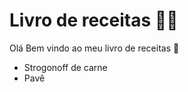 # Livro de receitas :man_cook:

Olá Bem vindo ao meu livro de receitas :wave:

- Strogonoff de carne
- Pavê

